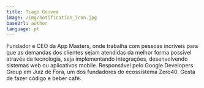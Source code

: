 ```yaml
---
title: Tiago Gouvea
image: /img/notification_icon.jpg
baseUrl: author
language: pt
---
```

Fundador e CEO da App Masters, onde trabalha com pessoas incríveis para que as demandas dos clientes sejam atendidas da melhor forma possível através da tecnologia, seja implementando integrações, desenvolvendo sistemas web ou aplicativos mobile. Responsável pelo Google Developers Group em Juiz de Fora, um dos fundadores do ecossistema Zero40. Gosta de fazer código e beber café.
